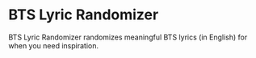 # BTS Lyric Randomizer

BTS Lyric Randomizer randomizes meaningful BTS lyrics (in English) for when you need inspiration.